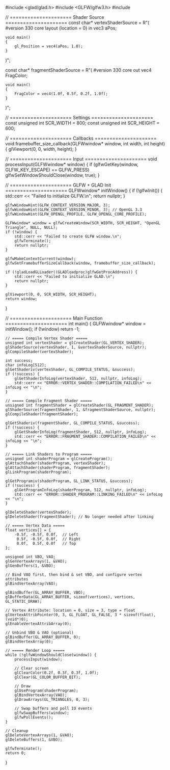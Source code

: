 #include <glad/glad.h>
#include <GLFW/glfw3.h>
#include <iostream>

// ===================== Shader Source =====================
const char* vertexShaderSource = R"(
    #version 330 core
    layout (location = 0) in vec3 aPos;

    void main()
    {
        gl_Position = vec4(aPos, 1.0);
    }
)";

const char* fragmentShaderSource = R"(
    #version 330 core
    out vec4 FragColor;

    void main()
    {
        FragColor = vec4(1.0f, 0.5f, 0.2f, 1.0f);
    }
)";

// ===================== Settings =====================
const unsigned int SCR_WIDTH = 800;
const unsigned int SCR_HEIGHT = 600;

// ===================== Callbacks =====================
void framebuffer_size_callback(GLFWwindow* window, int width, int height) {
    glViewport(0, 0, width, height);
}

// ===================== Input =====================
void processInput(GLFWwindow* window) {
    if (glfwGetKey(window, GLFW_KEY_ESCAPE) == GLFW_PRESS)
        glfwSetWindowShouldClose(window, true);
}

// ===================== GLFW + GLAD Init =====================
GLFWwindow* initWindow() {
    if (!glfwInit()) {
        std::cerr << "Failed to initialize GLFW.\n";
        return nullptr;
    }

    glfwWindowHint(GLFW_CONTEXT_VERSION_MAJOR, 3);
    glfwWindowHint(GLFW_CONTEXT_VERSION_MINOR, 3); // OpenGL 3.3
    glfwWindowHint(GLFW_OPENGL_PROFILE, GLFW_OPENGL_CORE_PROFILE);

    GLFWwindow* window = glfwCreateWindow(SCR_WIDTH, SCR_HEIGHT, "OpenGL Triangle", NULL, NULL);
    if (!window) {
        std::cerr << "Failed to create GLFW window.\n";
        glfwTerminate();
        return nullptr;
    }

    glfwMakeContextCurrent(window);
    glfwSetFramebufferSizeCallback(window, framebuffer_size_callback);

    if (!gladLoadGLLoader((GLADloadproc)glfwGetProcAddress)) {
        std::cerr << "Failed to initialize GLAD.\n";
        return nullptr;
    }

    glViewport(0, 0, SCR_WIDTH, SCR_HEIGHT);
    return window;
}

// ===================== Main Function =====================
int main() {
    GLFWwindow* window = initWindow();
    if (!window) return -1;

    // ===== Compile Vertex Shader =====
    unsigned int vertexShader = glCreateShader(GL_VERTEX_SHADER);
    glShaderSource(vertexShader, 1, &vertexShaderSource, nullptr);
    glCompileShader(vertexShader);

    int success;
    char infoLog[512];
    glGetShaderiv(vertexShader, GL_COMPILE_STATUS, &success);
    if (!success) {
        glGetShaderInfoLog(vertexShader, 512, nullptr, infoLog);
        std::cerr << "ERROR::VERTEX_SHADER::COMPILATION_FAILED\n" << infoLog << "\n";
    }

    // ===== Compile Fragment Shader =====
    unsigned int fragmentShader = glCreateShader(GL_FRAGMENT_SHADER);
    glShaderSource(fragmentShader, 1, &fragmentShaderSource, nullptr);
    glCompileShader(fragmentShader);

    glGetShaderiv(fragmentShader, GL_COMPILE_STATUS, &success);
    if (!success) {
        glGetShaderInfoLog(fragmentShader, 512, nullptr, infoLog);
        std::cerr << "ERROR::FRAGMENT_SHADER::COMPILATION_FAILED\n" << infoLog << "\n";
    }

    // ===== Link Shaders to Program =====
    unsigned int shaderProgram = glCreateProgram();
    glAttachShader(shaderProgram, vertexShader);
    glAttachShader(shaderProgram, fragmentShader);
    glLinkProgram(shaderProgram);

    glGetProgramiv(shaderProgram, GL_LINK_STATUS, &success);
    if (!success) {
        glGetProgramInfoLog(shaderProgram, 512, nullptr, infoLog);
        std::cerr << "ERROR::SHADER_PROGRAM::LINKING_FAILED\n" << infoLog << "\n";
    }

    glDeleteShader(vertexShader);
    glDeleteShader(fragmentShader); // No longer needed after linking

    // ===== Vertex Data =====
    float vertices[] = {
        -0.5f, -0.5f, 0.0f,  // Left
         0.5f, -0.5f, 0.0f,  // Right
         0.0f,  0.5f, 0.0f   // Top
    };

    unsigned int VBO, VAO;
    glGenVertexArrays(1, &VAO);
    glGenBuffers(1, &VBO);

    // Bind VAO first, then bind & set VBO, and configure vertex attributes
    glBindVertexArray(VAO);

    glBindBuffer(GL_ARRAY_BUFFER, VBO);
    glBufferData(GL_ARRAY_BUFFER, sizeof(vertices), vertices, GL_STATIC_DRAW);

    // Vertex Attribute: location = 0, size = 3, type = float
    glVertexAttribPointer(0, 3, GL_FLOAT, GL_FALSE, 3 * sizeof(float), (void*)0);
    glEnableVertexAttribArray(0);

    // Unbind VBO & VAO (optional)
    glBindBuffer(GL_ARRAY_BUFFER, 0);
    glBindVertexArray(0);

    // ===== Render Loop =====
    while (!glfwWindowShouldClose(window)) {
        processInput(window);

        // Clear screen
        glClearColor(0.2f, 0.3f, 0.3f, 1.0f);
        glClear(GL_COLOR_BUFFER_BIT);

        // Draw
        glUseProgram(shaderProgram);
        glBindVertexArray(VAO);
        glDrawArrays(GL_TRIANGLES, 0, 3);

        // Swap buffers and poll IO events
        glfwSwapBuffers(window);
        glfwPollEvents();
    }

    // Cleanup
    glDeleteVertexArrays(1, &VAO);
    glDeleteBuffers(1, &VBO);

    glfwTerminate();
    return 0;
}

